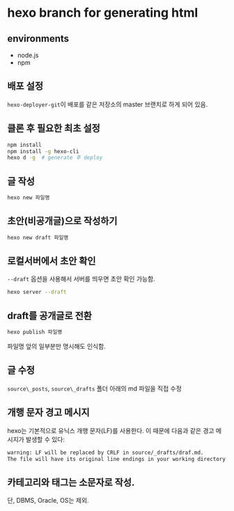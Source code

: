 # hexo branch for generating html

## environments
- node.js
- npm

## 배포 설정
`hexo-deployer-git`이 배포를 같은 저장소의 master 브랜치로 하게 되어 있음.

## 클론 후 필요한 최초 설정
```bash
npm install
npm install -g hexo-cli
hexo d -g  # generate 후 deploy
```

## 글 작성
```bash
hexo new 파일명
```

## 초안(비공개글)으로 작성하기
```bash
hexo new draft 파일명
```

## 로컬서버에서 초안 확인
`--draft` 옵션을 사용해서 서버를 띄우면 초안 확인 가능함.
```bash
hexo server --draft
```

## draft를 공개글로 전환
```bash
hexo publish 파일명
```
파일명 앞의 일부분만 명시해도 인식함. 

## 글 수정
`source\_posts`, `source\_drafts` 폴더 아래의 md 파일을 직접 수정

## 개행 문자 경고 메시지
hexo는 기본적으로 유닉스 개행 문자(LF)를 사용한다. 이 때문에 다음과 같은 경고 메시지가 발생할 수 있다:
```bash
warning: LF will be replaced by CRLF in source/_drafts/draf.md.
The file will have its original line endings in your working directory.
```

## 카테고리와 태그는 소문자로 작성.
단, DBMS, Oracle, OS는 제외.
